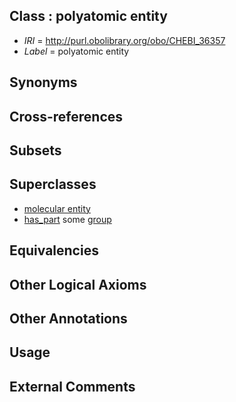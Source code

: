 
## Class : polyatomic entity

 * *IRI* = http://purl.obolibrary.org/obo/CHEBI_36357
 * *Label* = polyatomic entity

## Synonyms


## Cross-references


## Subsets


## Superclasses

 * [molecular entity](../../CHEBI/67/CHEBI_23367.md)
 * [has_part](../../BFO/51/BFO_0000051.md) some [group](../../CHEBI/33/CHEBI_24433.md)

## Equivalencies


## Other Logical Axioms


## Other Annotations


## Usage


## External Comments

